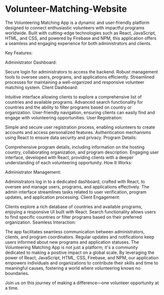# Volunteer-Matching-Website

The Volunteering Matching App is a dynamic and user-friendly platform designed to connect enthusiastic volunteers with impactful programs worldwide. Built with cutting-edge technologies such as React, JavaScript, HTML, and CSS, and powered by Firebase and NPM, this application offers a seamless and engaging experience for both administrators and clients.

Key Features:

Administrator Dashboard:

Secure login for administrators to access the backend.
Robust management tools to oversee users, programs, and applications efficiently.
Streamlined processes for maintaining a well-organized and responsive volunteer matching system.
Client Dashboard:

Intuitive interface allowing clients to explore a comprehensive list of countries and available programs.
Advanced search functionality for countries and the ability to filter programs based on country or organization.
User-friendly navigation, ensuring clients can easily find and engage with volunteering opportunities.
User Registration:

Simple and secure user registration process, enabling volunteers to create accounts and access personalized features.
Authentication mechanisms using React to ensure data security and privacy.
Program Details:

Comprehensive program details, including information on the hosting country, collaborating organization, and program description.
Engaging user interface, developed with React, providing clients with a deeper understanding of each volunteering opportunity.
How It Works:

Administrator Management:

Administrators log in to a dedicated dashboard, crafted with React, to oversee and manage users, programs, and applications effectively.
The admin interface streamlines tasks related to user verification, program updates, and application processing.
Client Engagement:

Clients explore a rich database of countries and available programs, enjoying a responsive UI built with React.
Search functionality allows users to find specific countries or filter programs based on their preferred organization.
Seamless Interaction:

The app facilitates seamless communication between administrators, clients, and program coordinators.
Regular updates and notifications keep users informed about new programs and application statuses.
The Volunteering Matching App is not just a platform; it's a community dedicated to making a positive impact on a global scale. By leveraging the power of React, JavaScript, HTML, CSS, Firebase, and NPM, our application empowers individuals and organizations to contribute their skills and time to meaningful causes, fostering a world where volunteering knows no boundaries.

Join us on this journey of making a difference—one volunteer opportunity at a time.
